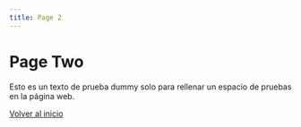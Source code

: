 ```yaml
---
title: Page 2
---
```

# Page Two

Esto es un texto de prueba dummy solo para rellenar un espacio de pruebas en la página web.

[Volver al inicio](/)
